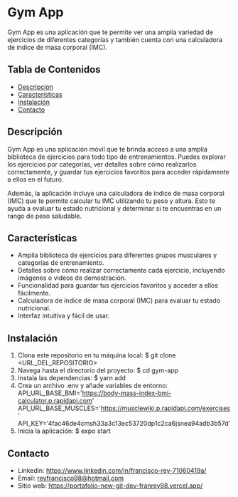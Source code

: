 # Gym App

Gym App es una aplicación que te permite ver una amplia variedad de ejercicios de diferentes categorías y también cuenta con una calculadora de índice de masa corporal (IMC).

## Tabla de Contenidos

- [Descripción](#descripción)
- [Características](#características)
- [Instalación](#instalación)
- [Contacto](#contacto)

## Descripción

Gym App es una aplicación móvil que te brinda acceso a una amplia biblioteca de ejercicios para todo tipo de entrenamientos. Puedes explorar los ejercicios por categorías, ver detalles sobre cómo realizarlos correctamente, y guardar tus ejercicios favoritos para acceder rápidamente a ellos en el futuro.

Además, la aplicación incluye una calculadora de índice de masa corporal (IMC) que te permite calcular tu IMC utilizando tu peso y altura. Esto te ayuda a evaluar tu estado nutricional y determinar si te encuentras en un rango de peso saludable.

## Características

- Amplia biblioteca de ejercicios para diferentes grupos musculares y categorías de entrenamiento.
- Detalles sobre cómo realizar correctamente cada ejercicio, incluyendo imágenes o videos de demostración.
- Funcionalidad para guardar tus ejercicios favoritos y acceder a ellos fácilmente.
- Calculadora de índice de masa corporal (IMC) para evaluar tu estado nutricional.
- Interfaz intuitiva y fácil de usar.

## Instalación

1. Clona este repositorio en tu máquina local: $ git clone <URL_DEL_REPOSITORIO>
2. Navega hasta el directorio del proyecto: $ cd gym-app
3. Instala las dependencias: $ yarn add
4. Crea un archivo .env y añade variables de entorno:  
API_URL_BASE_BMI='https://body-mass-index-bmi-calculator.p.rapidapi.com'
API_URL_BASE_MUSCLES='https://musclewiki.p.rapidapi.com/exercises'
API_KEY='4fac46de4cmsh33a3c13ec53720dp1c2ca6jsnea94adb3b57d'
5. Inicia la aplicación: $ expo start

## Contacto

- Linkedin: https://www.linkedin.com/in/francisco-rey-71060419a/
- Email: reyfrancisco98@hotmail.com
- Sitio web: https://portafolio-new-git-dev-franrey98.vercel.app/
